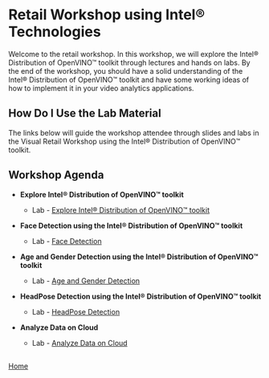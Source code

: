 # Retail Workshop using Intel® Technologies
Welcome to the retail workshop. In this workshop, we will explore the Intel® Distribution of OpenVINO™ toolkit through lectures and hands on labs. By the end of the workshop, you should have a solid understanding of the Intel® Distribution of OpenVINO™ toolkit and have some working ideas of how to implement it in your video analytics applications.
## How Do I Use the Lab Material
The links below will guide the workshop attendee through slides and labs in the Visual Retail Workshop using the Intel® Distribution of OpenVINO™ toolkit.

## Workshop Agenda
* **Explore Intel® Distribution of OpenVINO™ toolkit**
    <!--- Slide Deck --->
    - Lab - [Explore Intel® Distribution of OpenVINO™ toolkit](./Explore_OpenVINO.md)


* **Face Detection using the Intel® Distribution of OpenVINO™ toolkit**
  <!--- Slide Deck --->
  - Lab - [Face Detection](./Face_detection.md)


* **Age and Gender Detection using the Intel® Distribution of OpenVINO™ toolkit**
  <!--- Slide Deck --->
  - Lab - [Age and Gender Detection](./Age_Gender_Detection.md)


* **HeadPose Detection using the Intel® Distribution of OpenVINO™ toolkit**
    <!--- Slide Deck --->
    - Lab - [HeadPose Detection](./Headpose_Detection.md)


* **Analyze Data on Cloud**
    <!--- Slide Deck --->
    - Lab - [Analyze Data on Cloud](./Analyse_face_data_on_cloud.md)
##  

[Home](../../README.md)    
